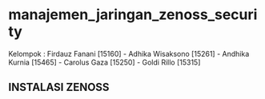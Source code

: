 # manajemen_jaringan_zenoss_security
Kelompok : Firdauz Fanani [15160] - Adhika Wisaksono [15261] - Andhika Kurnia [15465] - Carolus Gaza [15250] - Goldi Rillo [15315]

## INSTALASI ZENOSS

